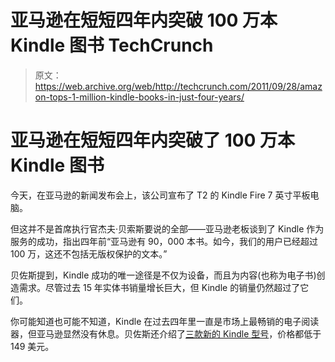 # 亚马逊在短短四年内突破 100 万本 Kindle 图书 TechCrunch

> 原文：<https://web.archive.org/web/http://techcrunch.com/2011/09/28/amazon-tops-1-million-kindle-books-in-just-four-years/>

# 亚马逊在短短四年内突破了 100 万本 Kindle 图书

今天，在亚马逊的新闻发布会上，该公司宣布了 T2 的 Kindle Fire 7 英寸平板电脑。

但这并不是首席执行官杰夫·贝索斯要说的全部——亚马逊老板谈到了 Kindle 作为服务的成功，指出四年前“亚马逊有 90，000 本书。如今，我们的用户已经超过 100 万，这还不包括无版权保护的文本。”

贝佐斯提到，Kindle 成功的唯一途径是不仅为设备，而且为内容(也称为电子书)创造需求。尽管过去 15 年实体书销量增长巨大，但 Kindle 的销量仍然超过了它们。

你可能知道也可能不知道，Kindle 在过去四年里一直是市场上最畅销的电子阅读器，但亚马逊显然没有休息。贝佐斯还介绍了[三款新的 Kindle 型号](https://web.archive.org/web/20230203140227/https://techcrunch.com/2011/09/28/amazon-unveils-new-99-e-ink-kindle-touch/)，价格都低于 149 美元。